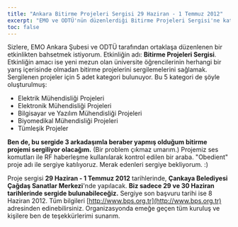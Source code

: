 ```yaml
---
title: "Ankara Bitirme Projeleri Sergisi 29 Haziran - 1 Temmuz 2012"
excerpt: "EMO ve ODTÜ'nün düzenlerdiği Bitirme Projeleri Sergisi'ne katılıyoruz."
toc: false
---
```


Sizlere, EMO Ankara Şubesi ve ODTÜ tarafından ortaklaşa düzenlenen bir
etkinlikten bahsetmek istiyorum. Etkinliğin adı: **Bitirme Projeleri Sergisi**.
Etkinliğin amacı ise yeni mezun olan üniversite öğrencilerinin herhangi bir
yarış içerisinde olmadan bitirme projelerini sergilemelerini sağlamak.
Sergilenen projeler için 5 adet kategori bulunuyor. Bu 5 kategori de şöyle
oluşturulmuş:

* Elektrik Mühendisliği Projeleri
* Elektronik Mühendisliği Projeleri
* Bilgisayar ve Yazılım Mühendisliği Projeleri
* Biyomedikal Mühendisliği Projeleri
* Tümleşik Projeler

**Ben de, bu sergide 3 arkadaşımla beraber yapmış olduğum bitirme projemi
sergiliyor olacağım.** (Bir problem çıkmaz umarım.) Projemiz ses komutları ile
RF haberleşme kullanılarak kontrol edilen bir araba. "Obedient" proje adı ile
sergiye katılıyoruz. Merak edenleri sergiye bekliyorum. :)

Proje sergisi **29 Haziran - 1 Temmuz 2012** tarihlerinde, **Çankaya Belediyesi
Çağdaş Sanatlar Merkezi**'nde yapılacak. **Biz sadece 29 ve 30 Haziran
tarihlerinde sergide bulunabileceğiz.** Sergiye son başvuru tarihi ise 8 Haziran
2012. Tüm bilgileri [http://www.bps.org.tr](http://www.bps.org.tr) adresinden
edinebilirsiniz. Organizasyonda emeğe geçen tüm kuruluş ve kişilere ben de
teşekkürlerimi sunarım.
